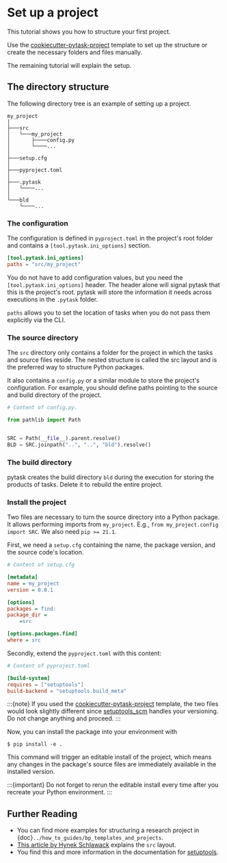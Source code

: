 # Set up a project

This tutorial shows you how to structure your first project.

Use the
[cookiecutter-pytask-project](https://github.com/pytask-dev/cookiecutter-pytask-project)
template to set up the structure or create the necessary folders and files manually.

The remaining tutorial will explain the setup.

## The directory structure

The following directory tree is an example of setting up a project.

```
my_project
│
├───src
│   └───my_project
│       ├────config.py
│       └────...
│
├───setup.cfg
│
├───pyproject.toml
│
├───.pytask
│   └────...
│
└───bld
    └────...
```

### The configuration

The configuration is defined in `pyproject.toml` in the project's root folder and
contains a `[tool.pytask.ini_options]` section.

```toml
[tool.pytask.ini_options]
paths = "src/my_project"
```

You do not have to add configuration values, but you need the
`[tool.pytask.ini_options]` header. The header alone will signal pytask that this is the
project's root. pytask will store the information it needs across executions in the
`.pytask` folder.

`paths` allows you to set the location of tasks when you do not pass them explicitly via
the CLI.

### The source directory

The `src` directory only contains a folder for the project in which the tasks and source
files reside. The nested structure is called the src layout and is the preferred way to
structure Python packages.

It also contains a `config.py` or a similar module to store the project's configuration.
For example, you should define paths pointing to the source and build directory of the
project.

```python
# Content of config.py.

from pathlib import Path


SRC = Path(__file__).parent.resolve()
BLD = SRC.joinpath("..", "..", "bld").resolve()
```

### The build directory

pytask creates the build directory `bld` during the execution for storing the products
of tasks. Delete it to rebuild the entire project.

### Install the project

Two files are necessary to turn the source directory into a Python package. It allows
performing imports from `my_project`. E.g., `from my_project.config import SRC`. We also
need `pip >= 21.1`.

First, we need a `setup.cfg` containing the name, the package version, and the source
code's location.

```ini
# Content of setup.cfg

[metadata]
name = my_project
version = 0.0.1

[options]
packages = find:
package_dir =
    =src

[options.packages.find]
where = src
```

Secondly, extend the `pyproject.toml` with this content:

```toml
# Content of pyproject.toml

[build-system]
requires = ["setuptools"]
build-backend = "setuptools.build_meta"
```

:::{note}
If you used the
[cookiecutter-pytask-project](https://github.com/pytask-dev/cookiecutter-pytask-project)
template, the two files would look slightly different since
[setuptools_scm](https://github.com/pypa/setuptools_scm) handles your versioning. Do not
change anything and proceed.
:::

Now, you can install the package into your environment with

```console
$ pip install -e .
```

This command will trigger an editable install of the project, which means any changes in
the package's source files are immediately available in the installed version.

:::{important}
Do not forget to rerun the editable install every time after you recreate your Python
environment.
:::

## Further Reading

- You can find more examples for structuring a research project in
  {doc}`../how_to_guides/bp_templates_and_projects`.
- [This article by Hynek Schlawack](https://hynek.me/articles/testing-packaging/)
  explains the `src` layout.
- You find this and more information in the documentation for
  [setuptools](https://setuptools.pypa.io/en/latest/userguide/quickstart.html).
